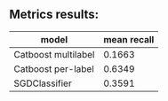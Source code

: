 ## Metrics results:
| model | mean recall |
| --- | --- |
|  Catboost multilabel | 0.1663 |
|  Catboost per-label | 0.6349 |
|  SGDClassifier | 0.3591 |